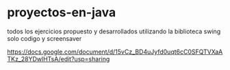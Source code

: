 # proyectos-en-java
todos los  ejercicios propuesto y desarrollados utilizando la biblioteca swing  solo codigo y screensaver 

https://docs.google.com/document/d/15vCz_BD4uJyfd0uqt6cC0SFQTVXaATKz_28YDwlHTsA/edit?usp=sharing
